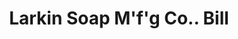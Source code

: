 ---
doi: 10.7916/D8572Q47
date_other: '1899'
date_other_textual: '1899'
form: printed ephemera
genre:
- Invoices
name:
- Larkin Soap M'f'g Co.
object_in_context_url: https://biggert.cul.columbia.edu/items/view/ave_biggert_00897
subject_hierarchical_geographic:
- Buffalo, New York, United States
subject_name:
- Larkin Soap M'f'g Co.
title: Larkin Soap M'f'g Co.. Bill
sort_title: Larkin Soap M'f'g Co.. Bill
call_number: ave_biggert_00897
coordinates:
- 42.90472222222222,-78.84944444444444
pid: ave_biggert_00897
identifiers: ave_biggert_00897
thumbnail: https://derivativo-1.library.columbia.edu/iiif/2/ldpd:345734/full/!256,256/0/native.jpg
permalink: "/biggert/ave_biggert_00897/"
layout: iiif-image-page
---